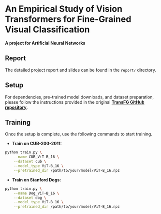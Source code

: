 # An Empirical Study of Vision Transformers for Fine-Grained Visual Classification

**A project for Artificial Neural Networks**

## Report
The detailed project report and slides can be found in the `report/` directory.


## Setup

For dependencies, pre-trained model downloads, and dataset preparation, please follow the instructions provided in the original [**TransFG GitHub repository**](https://github.com/TACJu/TransFG).

## Training

Once the setup is complete, use the following commands to start training.

*   **Train on CUB-200-2011:**
```bash
python train.py \
    --name CUB_ViT-B_16 \
    --dataset cub \
    --model_type ViT-B_16 \
    --pretrained_dir /path/to/your/model/ViT-B_16.npz
```

*   **Train on Stanford Dogs:**
```bash
python train.py \
    --name Dog_ViT-B_16 \
    --dataset dog \
    --model_type ViT-B_16 \
    --pretrained_dir /path/to/your/model/ViT-B_16.npz
```